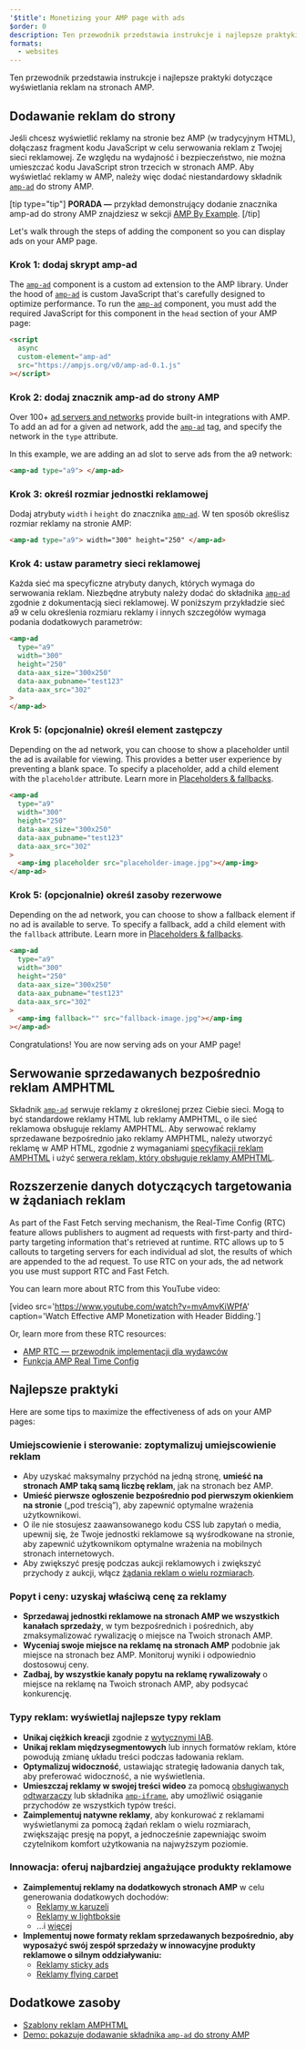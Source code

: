```yaml
---
'$title': Monetizing your AMP page with ads
$order: 0
description: Ten przewodnik przedstawia instrukcje i najlepsze praktyki dotyczące wyświetlania reklam na stronach AMP. Tak więc, aby wyświetlać reklamy w AMP, trzeba dodać niestandardowy składnik amp-ad...
formats:
  - websites
---
```


Ten przewodnik przedstawia instrukcje i najlepsze praktyki dotyczące wyświetlania reklam na stronach AMP.

## Dodawanie reklam do strony

Jeśli chcesz wyświetlić reklamy na stronie bez AMP (w tradycyjnym HTML), dołączasz fragment kodu JavaScript w celu serwowania reklam z Twojej sieci reklamowej. Ze względu na wydajność i bezpieczeństwo, nie można umieszczać kodu JavaScript stron trzecich w stronach AMP. Aby wyświetlać reklamy w AMP, należy więc dodać niestandardowy składnik [`amp-ad`](../../../../documentation/components/reference/amp-ad.md) do strony AMP.

[tip type="tip"] **PORADA —** przykład demonstrujący dodanie znacznika amp-ad do strony AMP znajdziesz w sekcji [AMP By Example](../../../../documentation/components/reference/amp-ad.md). [/tip]

Let's walk through the steps of adding the component so you can display ads on your AMP page.

### Krok 1: dodaj skrypt amp-ad

The [`amp-ad`](../../../../documentation/components/reference/amp-ad.md) component is a custom ad extension to the AMP library. Under the hood of [`amp-ad`](../../../../documentation/components/reference/amp-ad.md) is custom JavaScript that's carefully designed to optimize performance. To run the [`amp-ad`](../../../../documentation/components/reference/amp-ad.md) component, you must add the required JavaScript for this component in the `head` section of your AMP page:

```html
<script
  async
  custom-element="amp-ad"
  src="https://ampjs.org/v0/amp-ad-0.1.js"
></script>
```

### Krok 2: dodaj znacznik amp-ad do strony AMP

Over 100+ [ad servers and networks](ads_vendors.md) provide built-in integrations with AMP. To add an ad for a given ad network, add the [`amp-ad`](../../../../documentation/components/reference/amp-ad.md) tag, and specify the network in the `type` attribute.

In this example, we are adding an ad slot to serve ads from the a9 network:

```html
<amp-ad type="a9"> </amp-ad>
```

### Krok 3: określ rozmiar jednostki reklamowej

Dodaj atrybuty `width` i `height` do znacznika [`amp-ad`](../../../../documentation/components/reference/amp-ad.md). W ten sposób określisz rozmiar reklamy na stronie AMP:

```html
<amp-ad type="a9"> width="300" height="250" </amp-ad>
```

### Krok 4: ustaw parametry sieci reklamowej

Każda sieć ma specyficzne atrybuty danych, których wymaga do serwowania reklam. Niezbędne atrybuty należy dodać do składnika [`amp-ad`](../../../../documentation/components/reference/amp-ad.md) zgodnie z dokumentacją sieci reklamowej. W poniższym przykładzie sieć a9 w celu określenia rozmiaru reklamy i innych szczegółów wymaga podania dodatkowych parametrów:

```html
<amp-ad
  type="a9"
  width="300"
  height="250"
  data-aax_size="300x250"
  data-aax_pubname="test123"
  data-aax_src="302"
>
</amp-ad>
```

### Krok 5: (opcjonalnie) określ element zastępczy

Depending on the ad network, you can choose to show a placeholder until the ad is available for viewing. This provides a better user experience by preventing a blank space. To specify a placeholder, add a child element with the `placeholder` attribute. Learn more in [Placeholders & fallbacks](../../../../documentation/guides-and-tutorials/develop/style_and_layout/placeholders.md).

```html
<amp-ad
  type="a9"
  width="300"
  height="250"
  data-aax_size="300x250"
  data-aax_pubname="test123"
  data-aax_src="302"
>
  <amp-img placeholder src="placeholder-image.jpg"></amp-img>
</amp-ad>
```

### Krok 5: (opcjonalnie) określ zasoby rezerwowe

Depending on the ad network, you can choose to show a fallback element if no ad is available to serve. To specify a fallback, add a child element with the `fallback` attribute. Learn more in [Placeholders & fallbacks](../../../../documentation/guides-and-tutorials/develop/style_and_layout/placeholders.md).

```html
<amp-ad
  type="a9"
  width="300"
  height="250"
  data-aax_size="300x250"
  data-aax_pubname="test123"
  data-aax_src="302"
>
  <amp-img fallback="" src="fallback-image.jpg"></amp-img
></amp-ad>
```

Congratulations! You are now serving ads on your AMP page!

## Serwowanie sprzedawanych bezpośrednio reklam AMPHTML

Składnik [`amp-ad`](../../../../documentation/components/reference/amp-ad.md) serwuje reklamy z określonej przez Ciebie sieci. Mogą to być standardowe reklamy HTML lub reklamy AMPHTML, o ile sieć reklamowa obsługuje reklamy AMPHTML. Aby serwować reklamy sprzedawane bezpośrednio jako reklamy AMPHTML, należy utworzyć reklamę w AMP HTML, zgodnie z wymaganiami [specyfikacji reklam AMPHTML](../../../../documentation/guides-and-tutorials/learn/a4a_spec.md) i użyć [serwera reklam, który obsługuje reklamy AMPHTML](https://github.com/ampproject/amphtml/blob/main/ads/google/a4a/docs/a4a-readme.md#publishers).

## Rozszerzenie danych dotyczących targetowania w żądaniach reklam

As part of the Fast Fetch serving mechanism, the Real-Time Config (RTC) feature allows publishers to augment ad requests with first-party and third-party targeting information that's retrieved at runtime. RTC allows up to 5 callouts to targeting servers for each individual ad slot, the results of which are appended to the ad request. To use RTC on your ads, the ad network you use must support RTC and Fast Fetch.

You can learn more about RTC from this YouTube video:

[video src='https://www.youtube.com/watch?v=mvAmvKiWPfA' caption='Watch Effective AMP Monetization with Header Bidding.']

Or, learn more from these RTC resources:

- [AMP RTC — przewodnik implementacji dla wydawców](https://github.com/ampproject/amphtml/blob/main/extensions/amp-a4a/rtc-publisher-implementation-guide.md)
- [Funkcja AMP Real Time Config](https://github.com/ampproject/amphtml/blob/main/extensions/amp-a4a/rtc-documentation.md)

## Najlepsze praktyki

Here are some tips to maximize the effectiveness of ads on your AMP pages:

### Umiejscowienie i sterowanie: zoptymalizuj umiejscowienie reklam

- Aby uzyskać maksymalny przychód na jedną stronę, **umieść na stronach AMP taką samą liczbę reklam**, jak na stronach bez AMP.
- **Umieść pierwsze ogłoszenie bezpośrednio pod pierwszym okienkiem na stronie** („pod treścią”), aby zapewnić optymalne wrażenia użytkownikowi.
- O ile nie stosujesz zaawansowanego kodu CSS lub zapytań o media, upewnij się, że Twoje jednostki reklamowe są wyśrodkowane na stronie, aby zapewnić użytkownikom optymalne wrażenia na mobilnych stronach internetowych.
- Aby zwiększyć presję podczas aukcji reklamowych i zwiększyć przychody z aukcji, włącz [żądania reklam o wielu rozmiarach](https://github.com/ampproject/amphtml/blob/main/ads/README.md#support-for-multi-size-ad-requests).

### Popyt i ceny: uzyskaj właściwą cenę za reklamy

- **Sprzedawaj jednostki reklamowe na stronach AMP we wszystkich kanałach sprzedaży**, w tym bezpośrednich i pośrednich, aby zmaksymalizować rywalizację o miejsce na Twoich stronach AMP.
- **Wyceniaj swoje miejsce na reklamę na stronach AMP** podobnie jak miejsce na stronach bez AMP. Monitoruj wyniki i odpowiednio dostosowuj ceny.
- **Zadbaj, by wszystkie kanały popytu na reklamę rywalizowały** o miejsce na reklamę na Twoich stronach AMP, aby podsycać konkurencję.

### Typy reklam: wyświetlaj najlepsze typy reklam

- **Unikaj ciężkich kreacji** zgodnie z [wytycznymi IAB](http://www.iab.com/wp-content/uploads/2015/11/IAB_Display_Mobile_Creative_Guidelines_HTML5_2015.pdf).
- **Unikaj reklam międzysegmentowych** lub innych formatów reklam, które powodują zmianę układu treści podczas ładowania reklam.
- **Optymalizuj widoczność**, ustawiając strategię ładowania danych tak, aby preferować widoczność, a nie wyświetlenia.
- **Umieszczaj reklamy w swojej treści wideo** za pomocą [obsługiwanych odtwarzaczy](../../../../documentation/components/index.html#media) lub składnika [`amp-iframe`](../../../../documentation/components/reference/amp-iframe.md), aby umożliwić osiąganie przychodów ze wszystkich typów treści.
- **Zaimplementuj natywne reklamy**, aby konkurować z reklamami wyświetlanymi za pomocą żądań reklam o wielu rozmiarach, zwiększając presję na popyt, a jednocześnie zapewniając swoim czytelnikom komfort użytkowania na najwyższym poziomie.

### Innowacja: oferuj najbardziej angażujące produkty reklamowe

- **Zaimplementuj reklamy na dodatkowych stronach AMP** w celu generowania dodatkowych dochodów:
  - [Reklamy w karuzeli](../../../../documentation/examples/documentation/Carousel_Ad.html)
  - [Reklamy w lightboksie](../../../../documentation/examples/documentation/Lightbox_Ad.html)
  - ...i [więcej](../../../../documentation/examples/index.html)
- **Implementuj nowe formaty reklam sprzedawanych bezpośrednio<strong>, aby wyposażyć swój zespół sprzedaży w innowacyjne produkty reklamowe o silnym oddziaływaniu:</strong>**
  - [Reklamy sticky ads](../../../../documentation/examples/documentation/amp-sticky-ad.html)
  - [Reklamy flying carpet](../../../../documentation/examples/documentation/amp-fx-flying-carpet.html)

## Dodatkowe zasoby

- [Szablony reklam AMPHTML](../../../../documentation/examples/index.html)
- [Demo: pokazuje dodawanie składnika `amp-ad` do strony AMP](../../../../documentation/components/reference/amp-ad.md)
